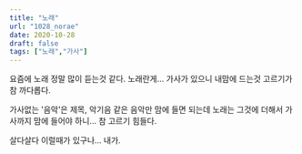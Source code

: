 ```yaml
---
title: "노래"
url: "1028_norae"
date: 2020-10-28
draft: false
tags: ["노래","가사"]
---
```

요즘에 노래 정말 많이 듣는것 같다.
노래란게... 가사가 있으니 내맘에 드는것 고르기가 참 까다롭다.

가사없는 '음악'은 제목, 악기음 같은 음악만 맘에 들면 되는데
노래는 그것에 더해서 가사까지 맘에 들어야 하니... 참 고르기 힘들다.

살다살다 이럴때가 있구나... 내가. 
